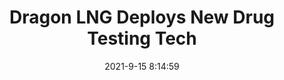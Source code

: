 ---
"title": "Dragon LNG Deploys New Drug Testing Tech"
"date": "2021-9-15 8:14:59"
"feed_name": "RIGZONE"
"feed_website": "http://www.rigzone.com/"
"feed_rss": "http://www.rigzone.com/news/rss/rigzone_latest.aspx"
"link": "https://www.rigzone.com/news/dragon_lng_deploys_new_drug_testing_tech-15-sep-2021-166435-article/?rss=true"
"file": "_posts/2021-1-1-fdfb276950ba92b5e6cec070cb65b46889a033bb.md"
"accident": "0"
"drilling": "0"
"dead": "0"
"injured": "0"
---